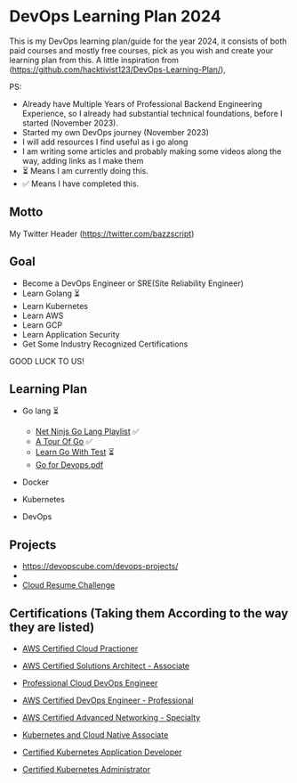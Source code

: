 # DevOps Learning Plan 2024

This is my DevOps learning plan/guide for the year 2024, it consists of both paid courses and mostly free courses, pick as you wish and create your learning plan from this.
A little inspiration from (<https://github.com/hacktivist123/DevOps-Learning-Plan/>),

PS:

- Already have Multiple Years of Professional Backend Engineering Experience, so I already had substantial technical foundations, before I started (November 2023).
- Started my own DevOps journey (November 2023)
- I will add resources I find useful as i go along
- I am writing some articles and probably making some videos along the way, adding links as I make them
- ⏳ Means I am currently doing this.
- ✅ Means I have completed this.

## Motto

My Twitter Header (<https://twitter.com/bazzscript>)

## Goal

- Become a DevOps Engineer or SRE(Site Reliability Engineer)
- Learn Golang ⏳
- Learn Kubernetes
- Learn AWS
- Learn GCP
- Learn Application Security
- Get Some Industry Recognized Certifications

GOOD LUCK TO US!

## Learning Plan
  
- Go lang ⏳
  - [Net Ninjs Go Lang Playlist](https://youtube.com/playlist?list=PL4cUxeGkcC9gC88BEo9czgyS72A3doDeM&feature=shared) ✅
  - [A Tour Of Go](https://go.dev/tour/welcome/1) ✅
  - [Learn Go With Test](https://quii.gitbook.io/learn-go-with-tests/) ⏳
  - [Go for Devops.pdf](https://www.packtpub.com/product/go-for-devops/9781801818896)

- Docker

- Kubernetes

- DevOps

## Projects

- <https://devopscube.com/devops-projects/>
-
- [Cloud Resume Challenge](https://cloudresumechallenge.dev/docs/the-challenge/aws/)

## Certifications (Taking them According to the way they are listed)

- [AWS Certified Cloud Practioner](https://aws.amazon.com/certification/certified-cloud-practitioner/)
- [AWS Certified Solutions Architect - Associate](https://aws.amazon.com/certification/certified-solutions-architect-associate/)

- [Professional Cloud DevOps Engineer](https://cloud.google.com/learn/certification/cloud-devops-engineer)

- [AWS Certified DevOps Engineer - Professional](https://aws.amazon.com/certification/certified-devops-engineer-professional/)
- [AWS Certified Advanced Networking - Specialty](https://aws.amazon.com/certification/certified-advanced-networking-specialty/)

- [Kubernetes and Cloud Native Associate](https://training.linuxfoundation.org/certification/kubernetes-cloud-native-associate/)
- [Certified Kubernetes Application Developer](https://training.linuxfoundation.org/certification/certified-kubernetes-application-developer-ckad/)
- [Certified Kubernetes Administrator](https://training.linuxfoundation.org/certification/certified-kubernetes-administrator-cka/)
